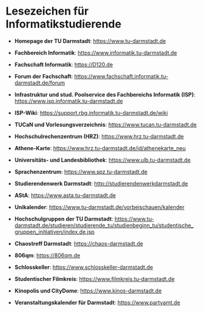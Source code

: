 # Lesezeichen für Informatikstudierende

* **Homepage der TU Darmstadt**: <https://www.tu-darmstadt.de>
* **Fachbereich Informatik**: <https://www.informatik.tu-darmstadt.de>
* **Fachschaft Informatik**: <https://D120.de>
* **Forum der Fachschaft**: <https://www.fachschaft.informatik.tu-darmstadt.de/forum>

* **Infrastruktur und stud. Poolservice des Fachbereichs Informatik (ISP)**:
  <https://www.isp.informatik.tu-darmstadt.de>
* **ISP-Wiki**: <https://support.rbg.informatik.tu-darmstadt.de/wiki>
* **TUCaN und Vorlesungsverzeichnis**: <https://www.tucan.tu-darmstadt.de>
* **Hochschulrechenzentrum (HRZ)**: <https://www.hrz.tu-darmstadt.de>
* **Athene-Karte**: <https://www.hrz.tu-darmstadt.de/id/athenekarte_neu>
* **Universitäts- und Landesbibliothek**: <https://www.ulb.tu-darmstadt.de>
* **Sprachenzentrum**: <https://www.spz.tu-darmstadt.de>
* **Studierendenwerk Darmstadt**: <http://studierendenwerkdarmstadt.de>
* **AStA**: <https://www.asta.tu-darmstadt.de>
* **Unikalender**: <https://www.tu-darmstadt.de/vorbeischauen/kalender>

* **Hochschulgruppen der TU Darmstadt**:
  <https://www.tu-darmstadt.de/studieren/studierende_tu/studienbeginn_tu/studentische_gruppen_initiativen/index.de.jsp>

* **Chaostreff Darmstadt**: <https://chaos-darmstadt.de>
* **806qm**: <https://806qm.de>
* **Schlosskeller**: <https://www.schlosskeller-darmstadt.de>
* **Studentischer Filmkreis**: <https://www.filmkreis.tu-darmstadt.de>
* **Kinopolis und CityDome**: <https://www.kinos-darmstadt.de>
* **Veranstaltungskalender für Darmstadt**: <https://www.partyamt.de>
